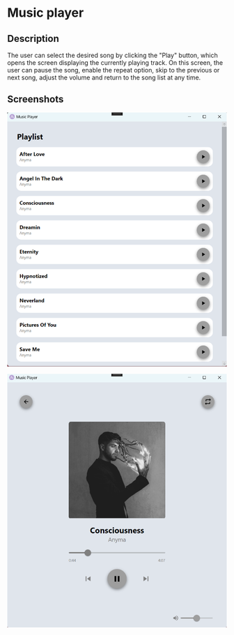 # Music player
## Description
The user can select the desired song by clicking the "Play" button, which opens the screen displaying the currently playing track. On this screen, the user can pause the song, enable the repeat option, skip to the previous or next song, adjust the volume and return to the song list at any time.

## Screenshots
![screenshot](Screenshots/picture1.png)

![screenshot](Screenshots/picture2.png)